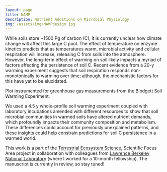 ```yaml
---
layout: page
title: NAMP
description: Nutrient Additions on Microbial Physiology
img: /assets/img/NAMPdesign.jpg
---
```


While soils store ~1500 Pg of carbon (C), it is currently unclear how climate change will affect this large C pool. The effect of temperature on enzyme kinetics predicts that as temperatures warm, microbial activity and cellular respiration will increase, releasing C from soils into the atmosphere. However, the long-term effect of warming on soil likely impacts a myriad of factors affecting the persistence of soil C. Recent evidence from a 20-y warming experiment suggests that soil respiration responds non-monotonically to warming over time; although, the mechanistic factors for this have yet to be elucidated. 

<div class="img_row">
    <img class="col three left" src="{{ site.baseurl }}/assets/img/NAMPdesign.jpg" alt="" title="Plot instrumented for greenhouse gas measurements"/>
</div>
<div class="col three caption">
    Plot instrumented for greenhouse gas measurements from the Blodgett Soil Warming Experiment.
</div>

We used a 4.5 y whole-profile soil warming experiment coupled with laboratory incubations amended with different resources to show that soil microbial communities in warmed soils have altered nutrient demands, which profoundly impacts their community composition and metabolism. These differences could account for previously unexplained patterns, and these insights could help constrain predictions for soil C persistence in a warmed world.

This work is a part of the <a href="https://tes.lbl.gov/">Terrestrial Ecosystem Science</a>, Scientific Focus Area project in collaboration with colleagues from <a href="https://www.lbl.gov/">Lawrence Berkeley National Laboratory</a> (where I worked for a 10-month fellowship). The manuscript is currently in review, so stay tuned!

<img class="col three left" src="{{ site.baseurl }}/assets/img/soilcore.jpg" alt="" title="Sampling soil cores from the warming experiment"/>

